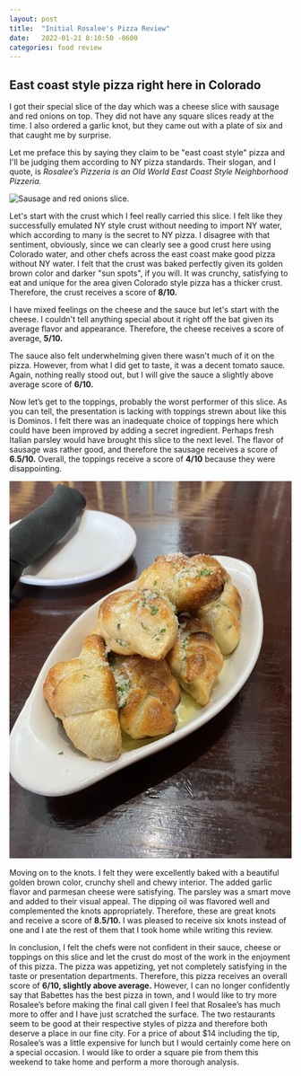 ```yaml
---
layout: post
title:  "Initial Rosalee's Pizza Review"
date:   2022-01-21 8:10:50 -0600
categories: food review
---
```


## East coast style pizza right here in Colorado

I got their special slice of the day which was a cheese slice with sausage and red onions on top. They did not have any square slices ready at the time. I also ordered a garlic knot, but they came out with a plate of six and that caught me by surprise.

Let me preface this by saying they claim to be "east coast style" pizza and I'll be judging them according to NY pizza standards. Their slogan, and I quote, is *Rosalee’s Pizzeria is an Old World East Coast Style Neighborhood Pizzeria.*

![Sausage and red onions slice.](assets/pics/2022/rosalees/pizza01212022.jpg)

Let's start with the crust which I feel really carried this slice. I felt like they successfully emulated NY style crust without needing to import NY water, which according to many is the secret to NY pizza. I disagree with that sentiment, obviously, since we can clearly see a good crust here using Colorado water, and other chefs across the east coast make good pizza without NY water. I felt that the crust was baked perfectly given its golden brown color and darker "sun spots", if you will. It was crunchy, satisfying to eat and unique for the area given Colorado style pizza has a thicker crust. Therefore, the crust receives a score of **8/10.**

I have mixed feelings on the cheese and the sauce but let's start with the cheese. I couldn't tell anything special about it right off the bat given its average flavor and appearance. Therefore, the cheese receives a score of average, **5/10.**

The sauce also felt underwhelming given there wasn't much of it on the pizza. However, from what I did get to taste, it was a decent tomato sauce. Again, nothing really stood out, but I will give the sauce a slightly above average score of **6/10.**

Now let’s get to the toppings, probably the worst performer of this slice. As you can tell, the presentation is lacking with toppings strewn about like this is Dominos. I felt there was an inadequate choice of toppings here which could have been improved by adding a secret ingredient. Perhaps fresh Italian parsley would have brought this slice to the next level. The flavor of sausage was rather good, and therefore the sausage receives a score of **6.5/10.** Overall, the toppings receive a score of **4/10** because they were disappointing.

![The Knots (tm).](assets/pics/2022/rosalees/knots01212022.jpg)

Moving on to the knots. I felt they were excellently baked with a beautiful golden brown color, crunchy shell and chewy interior. The added garlic flavor and parmesan cheese were satisfying. The parsley was a smart move and added to their visual appeal. The dipping oil was flavored well and complemented the knots appropriately. Therefore, these are great knots and receive a score of **8.5/10.** I was pleased to receive six knots instead of one and I ate the rest of them that I took home while writing this review.

In conclusion, I felt the chefs were not confident in their sauce, cheese or toppings on this slice and let the crust do most of the work in the enjoyment of this pizza. The pizza was appetizing, yet not completely satisfying in the taste or presentation departments. Therefore, this pizza receives an overall score of **6/10, slightly above average.** However, I can no longer confidently say that Babettes has the best pizza in town, and I would like to try more Rosalee’s before making the final call given I feel that Rosalee’s has much more to offer and I have just scratched the surface. The two restaurants seem to be good at their respective styles of pizza and therefore both deserve a place in our fine city. For a price of about $14 including the tip, Rosalee’s was a little expensive for lunch but I would certainly come here on a special occasion. I would like to order a square pie from them this weekend to take home and perform a more thorough analysis. 